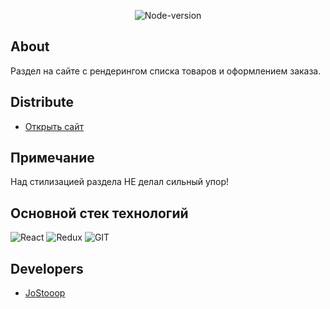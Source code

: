 <p align="center">
   <img src="https://img.shields.io/badge/node.js-v18.12.1-success" alt="Node-version">
</p>

## About

Раздел на сайте с рендерингом списка товаров и оформлением заказа.

## Distribute

- [Открыть сайт](https://website-section-list-sneakers.vercel.app/)

## Примечание

Над стилизацией раздела НЕ делал сильный упор!

## Основной стек технологий

![React](https://img.shields.io/badge/-React-000?style=for-the-badge&logo=React)
![Redux](https://img.shields.io/badge/-Redux-000?style=for-the-badge&logo=redux&logoColor=764abc)
![GIT](https://img.shields.io/badge/-GIT-090909?style=for-the-badge&logo=GIT&logoColor=CC0000)

## Developers

- [JoStooop](https://github.com/JoStooop)
